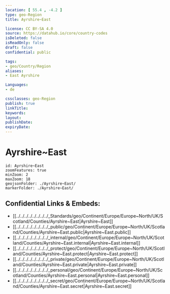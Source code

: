 ```yaml
---
location: [ 55.4 , -4.2 ] 
type: geo-Region
title: Ayrshire~East

license: CC BY-SA 4.0
source: https://datahub.io/core/country-codes
isDeleted: false
isReadOnly: false
draft: false
confidential: public

tags:
- geo/Country/Region
aliases:
- East Ayrshire

Languages:
- de

cssclasses: geo-Region
publish: true
linkTitle: 
keywords: 
layout: 
publishDate: 
expiryDate: 
---
```


# Ayrshire~East

```leaflet
id: Ayrshire~East
zoomFeatures: true 
minZoom: 2 
maxZoom: 18
geojsonFolder: ./Ayrshire~East/
markerFolder: ./Ayrshire~East/
```


## Confidential Links & Embeds: 
- [[../../../../../../../../_Standards/geo/Continent/Europe/Europe~North/UK/Scotland/Counties/Ayrshire~East|Ayrshire~East]] 
- [[../../../../../../../../_public/geo/Continent/Europe/Europe~North/UK/Scotland/Counties/Ayrshire~East.public|Ayrshire~East.public]] 
- [[../../../../../../../../_internal/geo/Continent/Europe/Europe~North/UK/Scotland/Counties/Ayrshire~East.internal|Ayrshire~East.internal]] 
- [[../../../../../../../../_protect/geo/Continent/Europe/Europe~North/UK/Scotland/Counties/Ayrshire~East.protect|Ayrshire~East.protect]] 
- [[../../../../../../../../_private/geo/Continent/Europe/Europe~North/UK/Scotland/Counties/Ayrshire~East.private|Ayrshire~East.private]] 
- [[../../../../../../../../_personal/geo/Continent/Europe/Europe~North/UK/Scotland/Counties/Ayrshire~East.personal|Ayrshire~East.personal]] 
- [[../../../../../../../../_secret/geo/Continent/Europe/Europe~North/UK/Scotland/Counties/Ayrshire~East.secret|Ayrshire~East.secret]] 

